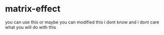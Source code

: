 # matrix-effect


you can use this or maybe you can modified this i dont know and i dont care what you will do with this
